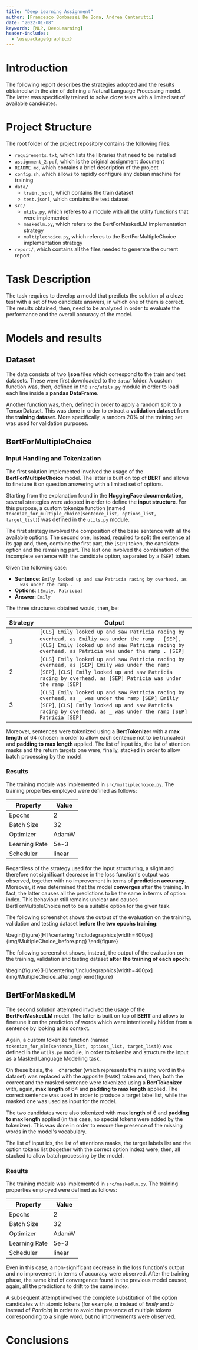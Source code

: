 ```yaml
---
title: "Deep Learning Assignment"
author: [Francesco Bombassei De Bona, Andrea Cantarutti]
date: "2022-01-08"
keywords: [NLP, DeepLearning]
header-includes:
  - \usepackage{graphicx}
---
```


# Introduction

The following report describes the strategies adopted and the results obtained with the aim of defining a Natural Language Processing model. The latter was specifically trained to solve cloze tests with a limited set of available candidates. 

# Project Structure

The root folder of the project repository contains the following files:

- `requirements.txt`, which lists the libraries that need to be installed
- `assignment_2.pdf`, which is the original assignment document
- `README.md`, which contains a brief description of the project
- `config.sh`, which allows to rapidly configure any debian machine for training
- `data/`
  + `train.jsonl`, which contains the train dataset
  + `test.jsonl`, which contains the test dataset
- `src/`
  + `utils.py`, which referes to a module with all the utility functions that were implemented
  + `maskedlm.py`, which refers to the BertForMaskedLM implementation strategy
  + `multiplechoice.py`, which referes to the BertForMultipleChoice implementation strategy
- `report/`, which contains all the files needed to generate the current report

# Task Description 

The task requires to develop a model that predicts the solution of a cloze test with a set of two candidate answers, in which one of them is correct. The results obtained, then, need to be analyzed in order to evaluate the performance and the overall accuracy of the model.

# Models and results

## Dataset

The data consists of two **ljson** files which correspond to the train and test datasets. These were first downloaded to the `data/` folder. A custom function was, then, defined in the `src/utils.py` module in order to load each line inside a **pandas DataFrame**.

Another function was, then, defined in order to apply a random split to a TensorDataset. This was done in order to extract a **validation dataset** from the **training dataset**. More specifically, a random 20% of the training set was used for validation purposes.

## BertForMultipleChoice

### Input Handling and Tokenization

The first solution implemented involved the usage of the **BertForMultipleChoice** model. The latter is built on top of **BERT** and allows to finetune it on question answering with a limited set of options.

Starting from the explanation found in the **HuggingFace documentation**, several strategies were adopted in order to define the **input structure**. For this purpose, a custom tokenize function (named `tokenize_for_multiple_choice(sentence_list, options_list, target_list)`) was defined in the `utils.py` module.

The first strategy involved the composition of the base sentence with all the available options. The second one, instead, required to split the sentence at its gap and, then, combine the first part, the `[SEP]` token, the candidate option and the remaining part. The last one involved the combination of the incomplete sentence with the candidate option, separated by a `[SEP]` token. 

Given the following case:

- **Sentence**: `Emily looked up and saw Patricia racing by overhead, as _ was under the ramp .`
- **Options**: `[Emily, Patricia]`
- **Answer**: `Emily`

The three structures obtained would, then, be:

| Strategy | Output                                                                                                                                                                                                             |
|----------|--------------------------------------------------------------------------------------------------------------------------------------------------------------------------------------------------------------------|
| 1        | `[CLS] Emily looked up and saw Patricia racing by overhead, as Emiliy was under the ramp . [SEP]`, `[CLS] Emily looked up and saw Patricia racing by overhead, as Patricia was under the ramp . [SEP]`             |
| 2        | `[CLS] Emily looked up and saw Patricia racing by overhead, as [SEP] Emily was under the ramp [SEP]`, `[CLS] Emily looked up and saw Patricia racing by overhead, as [SEP] Patricia was under the ramp [SEP]`      |
| 3        | `[CLS] Emily looked up and saw Patricia racing by overhead, as _ was under the ramp [SEP] Emiliy [SEP]`, `[CLS] Emily looked up and saw Patricia racing by overhead, as _ was under the ramp [SEP] Patricia [SEP]` |

Moreover, sentences were tokenized using a **BertTokenizer** with a **max length** of 64 (chosen in order to allow each sentence not to be truncated) and **padding to max length** applied. The list of input ids, the list of attention masks and the return targets one were, finally, stacked in order to allow batch processing by the model.

### Results

The training module was implemented in `src/multiplechoice.py`. The training properties employed were defined as follows:

| Property      | Value  |
|---------------|--------|
| Epochs        | 2      |
| Batch Size    | 32     |
| Optimizer     | AdamW  |
| Learning Rate | 5e-3   |
| Scheduler     | linear |

Regardless of the strategy used for the input structuring, a slight and therefore not significant decrease in the loss function's output was observed, together with no improvement in terms of **prediction accuracy**. Moreover, it was determined that the model **converges** after the training. In fact, the latter causes all the predictions to be the same in terms of option index. This behaviour still remains unclear and causes BertForMultipleChoice not to be a suitable option for the given task.

The following screenshot shows the output of the evaluation on the training, validation and testing dataset **before the two epochs training**:

\begin{figure}[H]
\centering
\includegraphics[width=400px]{img/MultipleChoice_before.png}
\end{figure}

The following screenshot shows, instead, the output of the evaluation on the training, validation and testing dataset **after the training of each epoch**:

\begin{figure}[H]
\centering
\includegraphics[width=400px]{img/MultipleChoice_after.png}
\end{figure}

## BertForMaskedLM

The second solution attempted involved the usage of the **BertForMaskedLM** model. The latter is built on top of **BERT** and allows to finetune it on the prediction of words which were intentionally hidden from a sentence by looking at its context.

Again, a custom tokenize function (named `tokenize_for_mlm(sentence_list, options_list, target_list)`) was defined in the `utils.py` module, in order to tokenize and structure the input as a Masked Language Modelling task.

On these basis, the `_` character (which represents the missing word in the dataset) was replaced with the apposite `[MASK]` token and, then, both the correct and the masked sentence were tokenized using a **BertTokenizer** with, again, **max length** of 64 and **padding to max length** applied. The correct sentence was used in order to produce a target label list, while the masked one was used as input for the model. 

The two candidates were also tokenized with **max length** of 6 and **padding to max length** applied (in this case, no special tokens were added by the tokenizer). This was done in order to ensure the presence of the missing words in the model's vocabulary.

The list of input ids, the list of attentions masks, the target labels list and the option tokens list (together with the correct option index) were, then, all stacked to allow batch processing by the model.

### Results

The training module was implemented in `src/maskedlm.py`. The training properties employed were defined as follows:

| Property      | Value  |
|---------------|--------|
| Epochs        | 2      |
| Batch Size    | 32     |
| Optimizer     | AdamW  |
| Learning Rate | 5e-3   |
| Scheduler     | linear |

Even in this case, a non-significant decrease in the loss function's output and no improvement in terms of accuracy were observed. After the training phase, the same kind of convergence found in the previous model caused, again, all the predictions to drift to the same index.

A subsequent attempt involved the complete substitution of the option candidates with atomic tokens (for example, _a_ instead of _Emily_ and _b_ instead of _Patricia_) in order to avoid the presence of multiple tokens corresponding to a single word, but no improvements were observed.

# Conclusions


